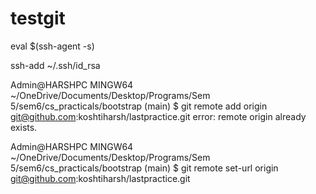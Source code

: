 # testgit



eval $(ssh-agent -s)

ssh-add ~/.ssh/id_rsa

Admin@HARSHPC MINGW64 ~/OneDrive/Documents/Desktop/Programs/Sem 5/sem6/cs_practicals/bootstrap (main)
$ git remote add origin git@github.com:koshtiharsh/lastpractice.git
error: remote origin already exists.

Admin@HARSHPC MINGW64 ~/OneDrive/Documents/Desktop/Programs/Sem 5/sem6/cs_practicals/bootstrap (main)
$ git remote set-url origin git@github.com:koshtiharsh/lastpractice.git

